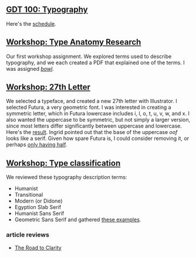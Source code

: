 ## [GDT 100: Typography](http://www.wccnet.edu/academics/classes/information/view/class/GDT%20100/)

Here's the [schedule](Handouts/_GDT100-01_Schedule.pdf).

## [Workshop: Type Anatomy Research](Type_Anatomy_Research.pdf)

Our first workshop assignment. We explored terms used to describe typography, and we each created a PDF that explained one of the terms. I was assigned [*bowl*](pbenson_bowl.pdf).

## [Workshop: 27th Letter](https://rawgit.com/pbenson/wcc/master/GDT100/Handouts/WORKSHOPS/03_27thletter.pdf)

We selected a typeface, and created a new 27th letter with Illustrator. I selected Futura, a very geometric font. I was interested in creating a symmetric letter, which in Futura lowercase includes i, l, o, t, u, v, w, and x. I also wanted the uppercase to be symmetric, but not simply a larger version, since most letters differ significantly between uppercase and lowercase. Here's the [result](https://rawgit.com/pbenson/wcc/master/GDT100/Handouts/WORKSHOPS/27th_benson.pdf). Ingrid pointed out that the base of the uppercase <em>oof</em> looks like a serif. Given how spare Futura is, I could consider removing it, or perhaps [only having half](https://rawgit.com/pbenson/wcc/master/GDT100/Handouts/WORKSHOPS/27th_benson_v1.pdf).

## [Workshop: Type classification](https://rawgit.com/pbenson/wcc/master/GDT100/Handouts/WORKSHOPS/04_classification.pdf)

We reviewed these typography description terms:
* Humanist
* Transitional
* Modern (or Didone)
* Egyption Slab Serif
* Humanist Sans Serif
* Geometric Sans Serif
and gathered [these examples](classification_examples).

### article reviews

* [The Road to Clarity](the_road_to_clarity_notes.MD)

